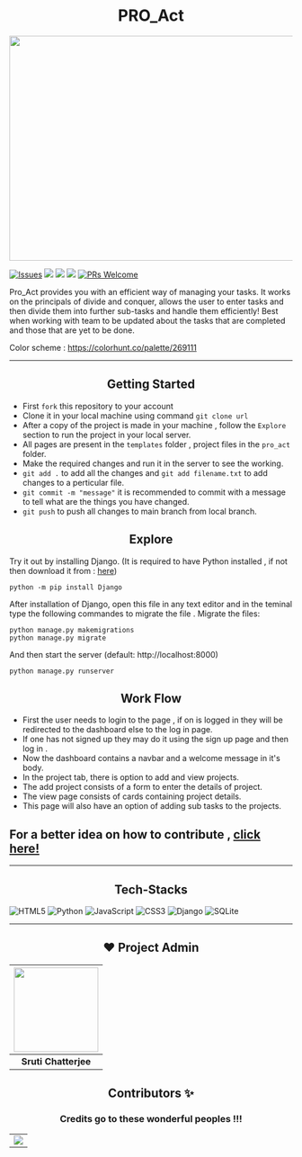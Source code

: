 <h1 align="center"> PRO_Act </h1>

<img src="https://github.com/sruti2024/PRO_Act/blob/main/media/cover.png" height="400px" width="1000px">

[![Issues](https://img.shields.io/github/issues/sruti2024/PRO_Act)](https://github.com/sruti2024/PRO_Act/issues)
<img src="https://img.shields.io/badge/Front%20End-CSS%20JS-orange">
<img src="https://img.shields.io/badge/Back%20End-DJango%20MySQLite-lightgrey">
<img src="https://img.shields.io/badge/Open%20Source-Connect%20Contribute-blueviolet">
[![PRs Welcome](https://img.shields.io/badge/PRs-welcome-brightgreen.svg?style=flat-square)](http://makeapullrequest.com)

Pro_Act provides you with an efficient way of managing your tasks. It works on the principals of divide and conquer, allows the user to enter tasks and then divide them into further sub-tasks and handle them efficiently!
Best when working with team to be updated about the tasks that are completed and those that are yet to be done.

Color scheme : https://colorhunt.co/palette/269111

---
<h2 align="center"> Getting Started </h2>

* First `fork` this repository to your account
* Clone it in your local machine using command `git clone url`
* After a copy of the project is made in your machine , follow the `Explore` section to run the project in your local server.
* All pages are present in the `templates` folder , project files in the `pro_act` folder.
* Make the required changes and run it in the server to see the working.
* `git add .` to add all the changes and `git add filename.txt` to add changes to a perticular file.
* `git commit -m "message"` it is recommended to commit with a message to tell what are the things you have changed.
* `git push` to push all changes to main branch from local branch.



<h2 align="center"> Explore</h2>

Try it out by installing Django. (It is required to have Python installed , if not then download it from : [here](https://www.python.org/downloads/))

    python -m pip install Django
    
    
After installation of Django, open this file in any text editor and in the teminal type the following commandes to migrate the file . 
Migrate the files:

    python manage.py makemigrations
    python manage.py migrate

And then start the server (default: http://localhost:8000)

    python manage.py runserver


<h2 align="center"> Work Flow</h2>

* First the user needs to login to the page , if on is logged in they will be redirected to the dashboard else to the log in page.
* If one has not signed up they may do it using the sign up page and then log in .
* Now the dashboard contains a navbar and a welcome message in it's body.
* In the project tab, there is option to add and view projects.
* The add project consists of a form to enter the details of project.
* The view page consists of cards containing project details.
* This page will also have an option of adding sub tasks to the projects.

## For a better idea on how to contribute , [click here!](./guidelines.md)

---

<h2 align="center"> Tech-Stacks </h2>
<p>
<img alt="HTML5" src="https://img.shields.io/badge/html5%20-%23E34F26.svg?&style=for-the-badge&logo=html5&logoColor=white"/>    
<img alt="Python" src="https://img.shields.io/badge/python%20-%2314354C.svg?&style=for-the-badge&logo=python&logoColor=white"/>    
<img alt="JavaScript" src="https://img.shields.io/badge/javascript%20-%23323330.svg?&style=for-the-badge&logo=javascript&logoColor=%23F7DF1E"/>   	
<img alt="CSS3" src="https://img.shields.io/badge/css3%20-%231572B6.svg?&style=for-the-badge&logo=css3&logoColor=white"/>   
<img alt="Django" src="https://img.shields.io/badge/django%20-%23092E20.svg?&style=for-the-badge&logo=django&logoColor=white"/>    
<img alt="SQLite" src ="https://img.shields.io/badge/sqlite-%2307405e.svg?&style=for-the-badge&logo=sqlite&logoColor=white"/> 
</p>

---
<h2 align="center"> ❤️ Project Admin</h2>

|                                   <a href="https://github.com/sruti2024" ><img src="https://avatars1.githubusercontent.com/u/56480052?s=400&u=164525456dc135ceefd83c5d4c6c0dd0984f5c12&v=4" width=150px height=150px /></a>                               |
| :-----------------------------------------------------------------------------------------------------------------------------------------------------------------------------------------------------------------------------------------------------------------: |
|                                                                                      **Sruti Chatterjee**     


<h2 align="center"> Contributors ✨</h2>

<h3 align="center"> Credits go to these wonderful peoples !!!</h3>


            
<table >
	<tr>
		<td >
			<a href="https://github.com/sruti2024/PRO_Act/graphs/contributors">
  <img src="https://contrib.rocks/image?repo=sruti2024/PRO_Act" />
</a>
		</td>
	</tr>
</table>




